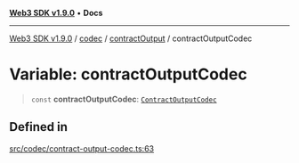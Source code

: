 [**Web3 SDK v1.9.0**](../../../../../README.md) • **Docs**

***

[Web3 SDK v1.9.0](../../../../../globals.md) / [codec](../../../README.md) / [contractOutput](../README.md) / contractOutputCodec

# Variable: contractOutputCodec

> `const` **contractOutputCodec**: [`ContractOutputCodec`](../classes/ContractOutputCodec.md)

## Defined in

[src/codec/contract-output-codec.ts:63](https://github.com/Mystic-Nayy/alephium-web3/blob/c1afd789a197ce5fe21f08c2965942090157c33d/packages/web3/src/codec/contract-output-codec.ts#L63)
